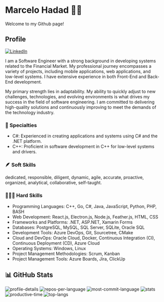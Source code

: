 # Marcelo Hadad ✌🏼

Welcome to my Github page!

## Profile

[![LinkedIn](https://img.shields.io/badge/-LinkedIn-%230077B5?style=for-the-badge&logo=linkedin&logoColor=white)](https://www.linkedin.com/in/MarceloHadad/)

I am a Software Engineer with a strong background in developing systems related to the Financial Market. My professional journey encompasses a variety of projects, including mobile applications, web applications, and low-level systems. I have extensive experience in both Front-End and Back-End development.

My primary strength lies in adaptability. My ability to quickly adjust to new challenges, technologies, and evolving environments is what drives my success in the field of software engineering. I am committed to delivering high-quality solutions and continuously improving to meet the demands of the technology industry.

### 🌟 Specialties

- C#: Experienced in creating applications and systems using C# and the .NET platform.
- C++: Proficient in software development in C++ for low-level systems and drivers.

### 🪶 Soft Skills

dedicated, responsible, diligent, dynamic, agile, accurate, proactive, organized, analytical, collaborative, self-taught.

### 👨🏻‍💻 Hard Skills

- Programming Languages: C++, Go, C#, Java, JavaScript, Python, PHP, BASH
- Web Development: React.js, Electron.js, Node.js, Feather.js, HTML, CSS
- Frameworks and Platforms: .NET, ASP.NET, Xamarin Forms
- Databases: PostgreSQL, MySQL, SQL Server, SQLite, Oracle SQL
- Development Tools: Azure DevOps, Git, Sourcetree, CMake
- Cloud and DevOps: Oracle Cloud, Docker, Continuous Integration (CI), Continuous Deployment (CD), Azure Cloud
- Operating Systems: Windows, Linux
- Project Management Methodologies: Scrum, Kanban
- Project Management Tools: Azure Boards, Jira, ClickUp

## 📊 GitHub Stats

![profile-details](https://github-profile-summary-cards.vercel.app/api/cards/profile-details?username=MarceloHadad&theme=gotham)
![repos-per-language](https://github-profile-summary-cards.vercel.app/api/cards/repos-per-language?username=MarceloHadad&theme=gotham)
![most-commit-language](https://github-profile-summary-cards.vercel.app/api/cards/most-commit-language?username=MarceloHadad&theme=gotham)
![stats](https://github-profile-summary-cards.vercel.app/api/cards/stats?username=MarceloHadad&theme=gotham)
![productive-time](https://github-profile-summary-cards.vercel.app/api/cards/productive-time?username=MarceloHadad&theme=gotham&utcOffset=-3)
![top-langs](https://github-readme-stats-git-masterrstaa-rickstaa.vercel.app/api/top-langs/?username=MarceloHadad&langs_count=8&theme=gotham)
